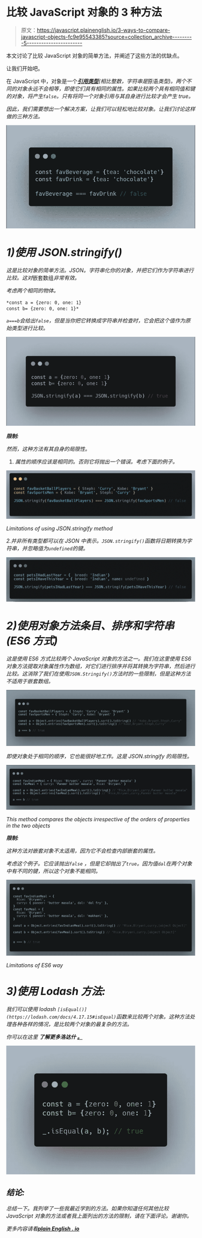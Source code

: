# 比较 JavaScript 对象的 3 种方法

> 原文：<https://javascript.plainenglish.io/3-ways-to-compare-javascript-objects-fc9e95543385?source=collection_archive---------5----------------------->

本文讨论了比较 JavaScript 对象的简单方法，并阐述了这些方法的优缺点。

让我们开始吧。

在 JavaScript 中，对象是一个[***引用类型***](https://www.javascripttutorial.net/javascript-primitive-vs-reference-values/)*(相比整数，字符串是*原语*类型)。两个不同的对象永远不会相等，即使它们具有相同的属性。如果比较两个具有相同值和键的对象，将产生`false`。只有将同一个对象引用与其自身进行比较才会产生 true。*

*因此，我们需要想出一个解决方案，让我们可以轻松地比较对象。让我们讨论这样做的三种方法。*

*![](img/6d5fd8e8e6964a17bd10baaec5181019.png)*

# *1)使用 JSON.stringify()*

*这是比较对象的简单方法。JSON。字符串化你的对象，并把它们作为字符串进行比较。这对*嵌套数组*非常有效。*

*考虑两个相同的物体。*

```
*const a = {zero: 0, one: 1}
const b= {zero: 0, one: 1}*
```

*`a===b`会给出`false`，但是当你把它转换成字符串并检查时，它会把这个值作为原始类型进行比较。*

*![](img/e5dfcc1c665197d1efad411f6d5f515d.png)*

***限制:***

*然而，这种方法有其自身的局限性。*

1.  *属性的顺序应该是相同的。否则它将抛出一个错误。考虑下面的例子。*

*![](img/f4e1795ac59e0e43b86441425b281f08.png)*

*Limitations of using JSON.stringify method*

*2.并非所有类型都可以在 JSON 中表示。`JSON.stringify()`函数将日期转换为字符串，并忽略值为`undefined`的键。*

*![](img/6e121b036b6c2a4e19e0cefc4e18cde7.png)*

# *2)使用对象方法条目、排序和字符串(ES6 方式)*

*这是使用 ES6 方式比较两个 JavaScript 对象的方法之一。我们在这里使用 ES6 对象方法提取对象属性作为数组，对它们进行排序并将其转换为字符串，然后进行比较。这消除了我们在使用`JSON.Stringify()`方法时的一些限制，但是这种方法不适用于嵌套数组。*

*![](img/18d8d4b108e1ce396cdbcedc05d6abbb.png)*

*即使对象处于相同的顺序，它也能很好地工作。这是 JSON.stringify 的局限性。*

*![](img/33b2fec01eec601771dad4c92711e71e.png)*

*This method compares the objects irrespective of the orders of properties in the two objects*

***限制:***

*这种方法对嵌套对象不太适用，因为它不会检查内部嵌套的属性。*

*考虑这个例子。它应该抛出`false` ，但是它却抛出了`true`。因为值`dal`在两个对象中有不同的键，所以这个对象不能相同。*

*![](img/62108ec479c8c4b18df4d83040e3c1f6.png)*

*Limitations of ES6 way*

# *3)使用 Lodash 方法:*

*我们可以使用 lodash `[isEqual()](https://lodash.com/docs/4.17.15#isEqual)`函数来比较两个对象。这种方法处理各种各样的情况，是比较两个对象的最复杂的方法。*

*你可以在这里 **了解更多洛达什 [**。**](https://www.educative.io/edpresso/what-is-lodash)***

*![](img/c9550657bae6876360c97407b7380871.png)*

## *结论:*

*总结一下。我列举了一些我最近学到的方法。如果你知道任何其他比较 JavaScript 对象的方法或者我上面列出的方法的限制，请在下面评论。谢谢你。*

**更多内容请看*[***plain English . io***](http://plainenglish.io/)*